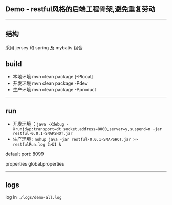 ## Demo - restful风格的后端工程骨架,避免重复劳动


---

## 结构

采用 jersey 和 spring 及 mybatis 组合


## build

* 本地环境  mvn clean package [-Plocal]
* 开发环境  mvn clean package -Pdev
* 生产环境  mvn clean package -Pproduct

---

## run

* 开发环境 ：``` java -Xdebug -Xrunjdwp:transport=dt_socket,address=8000,server=y,suspend=n -jar restful-0.0.1-SNAPSHOT.jar ```
* 生产环境 : ``` nohup java -jar restful-0.0.1-SNAPSHOT.jar >> restfulRun.log 2>&1 & ```



default port: 8099

properties global.properties

---

## logs

log in ```./logs/demo-all.log```